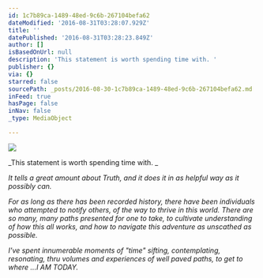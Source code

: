 ```yaml
---
id: 1c7b89ca-1489-48ed-9c6b-267104befa62
dateModified: '2016-08-31T03:28:07.929Z'
title: ''
datePublished: '2016-08-31T03:28:23.849Z'
author: []
isBasedOnUrl: null
description: 'This statement is worth spending time with. '
publisher: {}
via: {}
starred: false
sourcePath: _posts/2016-08-30-1c7b89ca-1489-48ed-9c6b-267104befa62.md
inFeed: true
hasPage: false
inNav: false
_type: MediaObject

---
```

![](https://imgflo.herokuapp.com/graph/2b2431f8e7ba7b0/f2744995159e1d0658f4997b103a9a22/croprotate.jpg?cropheight=420&cropwidth=360&degrees=0&input=https%3A%2F%2Fthe-grid-user-content.s3-us-west-2.amazonaws.com%2Ffffaf950-a5f2-46a0-ad3a-224a0194d96e.jpg&x=8&y=0)

_This statement is worth spending time with. _

_It tells a great amount about Truth, and it does it in as helpful way as it possibly can._

_For as long as there has been recorded history, there have been individuals who attempted to notify others, of the way to thrive in this world. There are so many, many paths presented for one to take, to cultivate understanding of how this all works, and how to navigate this adventure as unscathed as possible._

_I've spent innumerable moments of "time" sifting, contemplating, resonating, thru volumes and experiences of well paved paths, to get to where ...I AM TODAY._
